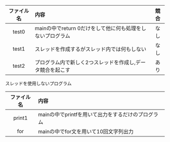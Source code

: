 | ファイル名 | 内容 | 競合 |
|:----------:| :----|:----:|
| test0 | mainの中でreturn 0だけをして他に何も処理をしないプログラム    | なし |
| test1 | スレッドを作成するがスレッド内では何もしない                  | なし |
| test2 | プログラム内で新しく2つスレッドを作成し,データ競合を起こす    | あり |


スレッドを使用しないプログラム


| ファイル名 | 内容 |
|:----------:| :----|
| print1 | mainの中でprintfを用いて出力をするだけのプログラム |
| for    | mainの中でfor文を用いて10回文字列出力 | 
